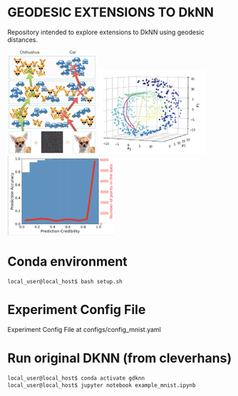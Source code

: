 # GEODESIC EXTENSIONS TO DkNN

Repository intended to explore extensions to DkNN using geodesic distances.

<p float="center">
  <img src="data/deep_knn.png" width="200" />
  <img src="data/geodesic.png" width="240" /> 
  <img src="data/dknn_test.png" width="240" /> 
</p>

# Conda environment
```console
local_user@local_host$ bash setup.sh
```
# Experiment Config File
Experiment Config File at configs/config_mnist.yaml

# Run original DKNN (from cleverhans)
```console
local_user@local_host$ conda activate gdknn
local_user@local_host$ jupyter notebook example_mnist.ipynb
```
